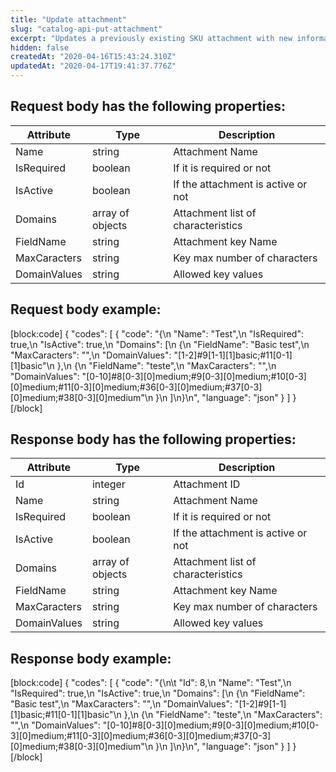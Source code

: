 ```yaml
---
title: "Update attachment"
slug: "catalog-api-put-attachment"
excerpt: "Updates a previously existing SKU attachment with new information"
hidden: false
createdAt: "2020-04-16T15:43:24.310Z"
updatedAt: "2020-04-17T19:41:37.776Z"
---
```

## Request body has the following properties:

| Attribute          | Type             | Description                        |
| ------------------ | ---------------- | ---------------------------------- |
| Name               | string           | Attachment Name                    |
| IsRequired         | boolean          | If it is required or not           |
| IsActive           | boolean          | If the attachment is active or not |
| Domains            | array of objects | Attachment list of characteristics |
| FieldName          | string           | Attachment key Name                |
| MaxCaracters | string           | Key max number of characters       |
| DomainValues | string           | Allowed key values                 |

## Request body example:
[block:code]
{
  "codes": [
    {
      "code": "{\n   \"Name\": \"Test\",\n   \"IsRequired\": true,\n   \"IsActive\": true,\n   \"Domains\": [\n       {\n           \"FieldName\": \"Basic test\",\n           \"MaxCaracters\": \"\",\n           \"DomainValues\": \"[1-2]#9[1-1][1]basic;#11[0-1][1]basic\"\n       },\n       {\n           \"FieldName\": \"teste\",\n           \"MaxCaracters\": \"\",\n           \"DomainValues\": \"[0-10]#8[0-3][0]medium;#9[0-3][0]medium;#10[0-3][0]medium;#11[0-3][0]medium;#36[0-3][0]medium;#37[0-3][0]medium;#38[0-3][0]medium\"\n       }\n   ]\n}\n",
      "language": "json"
    }
  ]
}
[/block]
## Response body has the following properties:

| Attribute          | Type             | Description                        |
| ------------------ | ---------------- | ---------------------------------- |
| Id                 | integer          | Attachment ID                      |
| Name               | string           | Attachment Name                    |
| IsRequired         | boolean          | If it is required or not           |
| IsActive           | boolean          | If the attachment is active or not |
| Domains            | array of objects | Attachment list of characteristics |
| FieldName          | string           | Attachment key Name                |
| MaxCaracters | string           | Key max number of characters       |
| DomainValues | string           | Allowed key values                 |


## Response body example:
[block:code]
{
  "codes": [
    {
      "code": "{\n\t \"Id\": 8,\n   \"Name\": \"Test\",\n   \"IsRequired\": true,\n   \"IsActive\": true,\n   \"Domains\": [\n       {\n           \"FieldName\": \"Basic test\",\n           \"MaxCaracters\": \"\",\n           \"DomainValues\": \"[1-2]#9[1-1][1]basic;#11[0-1][1]basic\"\n       },\n       {\n           \"FieldName\": \"teste\",\n           \"MaxCaracters\": \"\",\n           \"DomainValues\": \"[0-10]#8[0-3][0]medium;#9[0-3][0]medium;#10[0-3][0]medium;#11[0-3][0]medium;#36[0-3][0]medium;#37[0-3][0]medium;#38[0-3][0]medium\"\n       }\n   ]\n}\n",
      "language": "json"
    }
  ]
}
[/block]